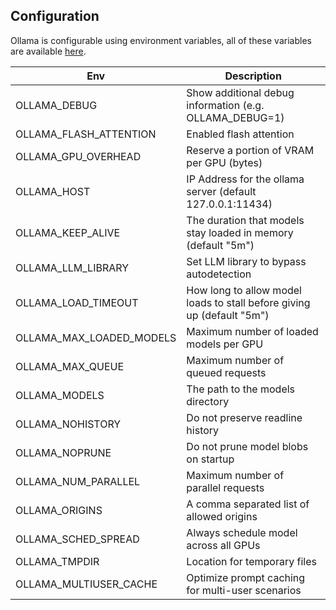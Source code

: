 ## Configuration

Ollama is configurable using environment variables, all of these variables are available [here](https://github.com/ollama/ollama/blob/main/envconfig/config.go).

| Env                      | Description                                                            |
| ------------------------ | ---------------------------------------------------------------------- |
| OLLAMA_DEBUG             | Show additional debug information (e.g. OLLAMA_DEBUG=1)                |
| OLLAMA_FLASH_ATTENTION   | Enabled flash attention                                                |
| OLLAMA_GPU_OVERHEAD      | Reserve a portion of VRAM per GPU (bytes)                              |
| OLLAMA_HOST              | IP Address for the ollama server (default 127.0.0.1:11434)             |
| OLLAMA_KEEP_ALIVE        | The duration that models stay loaded in memory (default "5m")          |
| OLLAMA_LLM_LIBRARY       | Set LLM library to bypass autodetection                                |
| OLLAMA_LOAD_TIMEOUT      | How long to allow model loads to stall before giving up (default "5m") |
| OLLAMA_MAX_LOADED_MODELS | Maximum number of loaded models per GPU                                |
| OLLAMA_MAX_QUEUE         | Maximum number of queued requests                                      |
| OLLAMA_MODELS            | The path to the models directory                                       |
| OLLAMA_NOHISTORY         | Do not preserve readline history                                       |
| OLLAMA_NOPRUNE           | Do not prune model blobs on startup                                    |
| OLLAMA_NUM_PARALLEL      | Maximum number of parallel requests                                    |
| OLLAMA_ORIGINS           | A comma separated list of allowed origins                              |
| OLLAMA_SCHED_SPREAD      | Always schedule model across all GPUs                                  |
| OLLAMA_TMPDIR            | Location for temporary files                                           |
| OLLAMA_MULTIUSER_CACHE   | Optimize prompt caching for multi-user scenarios                       |
